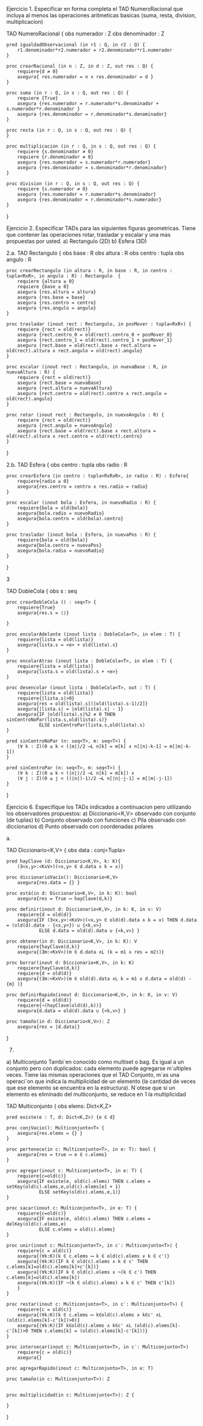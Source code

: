 Ejercicio 1. Especificar en forma completa el TAD NumeroRacional que incluya al menos las operaciones aritmeticas basicas
(suma, resta, division, multiplicacion)

TAD NumeroRacional {
	obs numerador : Z
	obs denominador : Z

	pred igualdadObservacional (in r1 : Q, in r2 : Q) {
		r1.denominador*r2.numerador = r2.denominador*r1.numerador
	}

	proc crearRacional (in n : Z, in d : Z, out res : Q) {
		requiere{d ≠ 0}
		asegura{ res.numerador = n ∧ res.denominador = d }
	}

	proc suma (in r : Q, in s : Q, out res : Q) {
		requiere {True}
		asegura {res.numerador = r.numerador*s.denominador + s.numerador*r.denominador }
		asegura {res.denominador = r.denominador*s.denominador}
	}

	proc resta (in r : Q, in s : Q, out res : Q) {
	}

	proc multiplicacion (in r : Q, in s : Q, out res : Q) {
		requiere {s.denominador ≠ 0}
		requiere {r.denominador ≠ 0}
		asegura {res.numerador = s.numerador*r.numerador}
		asegura {res.denominador = s.denominador*r.denominador}
	}

	proc division (in r : Q, in s : Q, out res : Q) {
		requiere {s.numerador ≠ 0}
		asegura {res.numerador = r.numerador*s.denominador}
		asegura {res.denominador = r.denominador*s.numerador}
	}
}

Ejercicio 2. Especificar TADs para las siguientes figuras geometricas. Tiene que contener las operaciones rotar, trasladar y
escalar y una mas propuestas por usted.
a) Rectangulo (2D)
b) Esfera (3D)

2.a.
TAD Rectangulo {
	obs base : R
	obs altura : R
	obs centro : tupla<RxR>
	obs angulo : R

	proc crearRectangulo (in altura : R, in base : R, in centro : tupla<RxR>, in angulo : R) : Rectangulo  {
		requiere {altura ≥ 0}
		requiere {base ≥ 0}
		asegura {res.altura = altura}
		asegura {res.base = base}
		asegura {res.centro = centro}
		asegura {res.angulo = angulo}
	}

	proc trasladar (inout rect : Rectangulo, in posMover : tupla<RxR>) {
		requiere {rect = old(rect)}
		asegura {rect.centro_0 = old(rect).centro_0 + posMover_0}
		asegura {rect.centro_1 = old(rect).centro_1 + posMover_1}
		asegura {rect.base = old(rect).base ∧ rect.altura = old(rect).altura ∧ rect.angulo = old(rect).angulo}
	}

	proc escalar (inout rect : Rectangulo, in nuevaBase : R, in nuevaAltura : R) {
		requiere {rect = old(rect)}
		asegura {rect.base = nuevaBase}
		asegura {rect.altura = nuevaAltura}
		asegura {rect.centro = old(rect).centro ∧ rect.angulo = old(rect).angulo}
	}

	proc rotar (inout rect : Rectangulo, in nuevoAngulo : R) {
		requiere {rect = old(rect)}
		asegura {rect.angulo = nuevoAngulo}
		asegura {rect.base = old(rect).base ∧ rect.altura = old(rect).altura ∧ rect.centro = old(rect).centro}
	}
}

2.b.
TAD Esfera {
	obs centro : tupla<RxRxR>
	obs radio : R

	proc crearEsfera (in centro : tupla<RxRxR>, in radio : R) : Esfera{
		requiere{radio ≥ 0}
		asegura{res.centro = centro ∧ res.radio = radio}
	}

	proc escalar (inout bola : Esfera, in nuevoRadio : R) {
		requiere{bola = old(bola)}
		asegura{bola.radio = nuevoRadio}
		asegura{bola.centro = old(bola).centro}
	}

	proc trasladar (inout bola : Esfera, in nuevaPos : R) {
		requiere{bola = old(bola)}
		asegura{bola.centro = nuevaPos}
		asegura{bola.radio = nuevoRadio}
	}
}

3 

TAD DobleCola<T> {
	obs s : seq<T>

	proc crearDobleCola () : seq<T> {
		requiere{True}
		asegura{res.s = ⟨⟩}

	}

	proc encolarAdelante (inout lista : DobleCola<T>, in elem : T) {
		requiere{lista = old(lista)}
		asegura{lista.s = <e> + old(lista).s}
	}

	proc encolarAtras (inout lista : DobleCola<T>, in elem : T) {
		requiere{lista = old(lista)}
		asegura{lista.s = old(lista).s + <e>}
	}

	proc desencolar (inout lista : DobleCola<T>, out : T) {
		requiere{lista = old(lista)}
		requiere{|lista.s|>0}
		asegura{res = old(lista).s[(|old(lista).s-1)/2]}
		asegura{|lista.s| = |old(lista).s| - 1}
		asegura{IF |old(lista).s|%2 ≠ 0 THEN sinCentroNoPar(lista.s,old(lista).s)}
				ELSE sinCentroPar(lista.s,old(lista).s)
	}

	pred sinCentroNoPar (n: seq<T>, m: seq<T>) {
		(∀ k : Z)(0 ≤ k < (|m|)/2 ⟶L n[k] = m[k] ∧ n[|n|-k-1] = m[|m|-k-1])
	}

	pred sinCentroPar (n: seq<T>, m: seq<T>) {
		(∀ k : Z)(0 ≤ k < (|n|)/2 ⟶L n[k] = m[k]) ∧
		(∀ j : Z)(0 ≤ j < ((|n|)-1)/2 ⟶L n[|n|-j-1] = m[|m|-j-1])
	}
}


Ejercicio 6. Especifique los TADs indicados a continuacion pero utilizando los observadores propuestos:
a) Diccionario<K,V> observado con conjunto (de tuplas)
b) Conjunto<T> observado con funciones
c) Pila<T> observado con diccionarios
d) Punto observado con coordenadas polares

a.

TAD Diccionario<K,V> {
	obs data : conj<Tupla<KxV>>

	pred hayClave (d: Diccionario<K,V>, k: K){
		(∃<x,y>:<KxV>)(<x,y> ∈ d.data ∧ k = x)}

	proc diccionarioVacío(): Diccionario<K,V>
		asegura{res.data = {} }

	proc está(in d: Diccionario<K,V>, in k: K): bool
		asegura{res = True ⟷ hayClave(d,k)}

	proc definir(inout d: Diccionario<K,V>, in k: K, in v: V)
		requiere{d = old(d)}
		asegura{IF (∃<x,y>:<KxV>)(<x,y> ∈ old(d).data ∧ k = x) THEN d.data = (old(d).data - {<x,y>}) ∪ {<k,v>} 
				ELSE d.data = old(d).data ∪ {<k,v>} }
	
	proc obtener(in d: Diccionario<K,V>, in k: K): V
		requiere{hayClave(d,k)}
		asegura{(∃m:<KxV>)(m ∈ d.data ∧L (k = m1 ∧ res = m2))}

	proc borrar(inout d: Diccionario<K,V>, in k: K)
		requiere{hayClave(d,k)}
		requiere{d = old(d)}
		asegura{(∃m:<KxV>)(m ∈ old(d).data ∧L k = m1 ∧ d.data = old(d) - {m} )}

	proc definirRapido(inout d: Diccionario<K,V>, in k: K, in v: V)
		requiere{d = old(d)}
		requiere{¬(hayClave(old(d),k))}
		asegura{d.data = old(d).data ∪ {<k,v>} }

	proc tamaño(in d: Diccionario<K,V>): Z
		asegura{res = |d.data|}	
}

7.
a) Multiconjunto<T>
Tambi´en conocido como multiset o bag. Es igual a un conjunto pero con duplicados: cada elemento puede agregarse
m´ultiples veces. Tiene las mismas operaciones que el TAD Conjunto, m´as una operaci´on que indica la multiplicidad de
un elemento (la cantidad de veces que ese elemento se encuentra en la estructura). N´otese que si un elemento es eliminado
del multiconjunto, se reduce en 1 la multiplicidad

TAD Multiconjunto<T> {
	obs elems: Dict<K,Z>

	pred existe(e : T, d: Dict<K,Z>) {e ∈ d}

	proc conjVacio(): Multiconjunto<T> {
		asegura{res.elems = {} }
	}

	proc pertenece(in c: Multiconjunto<T>, in e: T): bool {
		asegura{res = true ⟷ e ∈ c.elems}
	}

	proc agregar(inout c: Multiconjunto<T>, in e: T) {
		requiere{c=old(c)}
		asegura{IF existe(e, old(c).elems) THEN c.elems = setKey(old(c).elems,e,old(c).elems[e] + 1)
				ELSE setKey(old(c).elems,e,1)}
	}

	proc sacar(inout c: Multiconjunto<T>, in e: T) {
		requiere{c=old(c)}
		asegura{IF existe(e, old(c).elems) THEN c.elems = delKey(old(c).elems,e)
				ELSE c.elems = old(c).elems}
	}

	proc unir(inout c: Multiconjunto<T>, in c′: Multiconjunto<T>) {
		requiere{c = old(c)}
		asegura{(∀k:K)(k ∈ c.elems ⟷ k ∈ old(c).elems ∨ k ∈ c')}
		asegura{(∀k:K)(IF k ∈ old(c).elems ∧ k ∈ c' THEN c.elems[k]=old(c).elems[k]+c'[k])}
		asegura{(∀k:K)(IF k ∈ old(c).elems ∧ ¬(k ∈ c') THEN c.elems[k]=old(c).elems[k])
		asegura{(∀k:K)(IF ¬(k ∈ old(c).elems) ∧ k ∈ c' THEN c'[k])
		}
	}

	proc restar(inout c: Multiconjunto<T>, in c′: Multiconjunto<T>) {
		requiere{c = old(c)}
		asegura{(∀k:K)(k ∈ c.elems ⟷ k∈old(c).elems ∧ k∈c' ∧L (old(c).elems[k]-c'[k])>0)}
		asegura{(∀k:K)(IF k∈old(c).elems ∧ k∈c' ∧L (old(c).elems[k]-c'[k])>0 THEN c.elems[k] = (old(c).elems[k]-c'[k]))}
	}

	proc intersecar(inout c: Multiconjunto<T>, in c′: Multiconjunto<T>)
		requiere{c = old(c)}
		asegura{}

	proc agregarRapido(inout c: Multiconjunto<T>, in e: T)

	proc tamaño(in c: Multiconjunto<T>): Z


	proc multiplicidad(in c: Multiconjunto<T>): Z {

	}
}